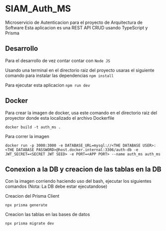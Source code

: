 # SIAM_Auth_MS
Microservicio de Autenticacion para el proyecto de Arquitectura de Software
Esta aplicacion es una REST API CRUD usando TypeScript y Prisma

## Desarrollo

Para el desarrollo de vez contar contar con `Node JS`

Usando una terminal en el directorio raiz del proyecto usaras el siguiente comando para instalar las dependencias `npm install`

Para ejecutar esta aplicacion `npm run dev`

## Docker
Para crear la imagen de docker, usa este comando en el directorio raiz del proyector donde esta localizado el archivo Dockerfile
	
	docker build -t auth_ms .

Para correr la imagen

	docker run -p 3000:3000 -e DATABASE_URL=mysql://<THE DATABASE USER>:<THE DATABASE PASSWORD>@host.docker.internal:3306/auth-db -e JWT_SECRET=<SECRET JWT SEED> -e PORT=<APP PORT> --name auth_ms auth_ms

## Conexion a la DB y creacion de las tablas en la DB
Con la imagen corriendo haciendo uso del bash, ejecutar los siguientes comandos (Nota: La DB debe estar ejecutandose)

Creacion del Prisma Client
	
	npx prisma generate

Creacion las tablas en las bases de datos

	npx prisma migrate dev
